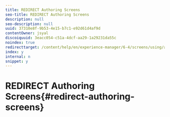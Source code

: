 ```yaml
---
title: REDIRECT Authoring Screens
seo-title: REDIRECT Authoring Screens
description: null
seo-description: null
uuid: 37310e8f-9b53-4e15-b7c1-e92d61d4af9d
contentOwner: jsyal
discoiquuid: 3eacc054-c51a-4dcf-aa29-1a29231da55c
noindex: true
redirecttarget: /content/help/en/experience-manager/6-4/screens/using/authoring-screens
index: y
internal: n
snippet: y
---
```


# REDIRECT Authoring Screens{#redirect-authoring-screens}

